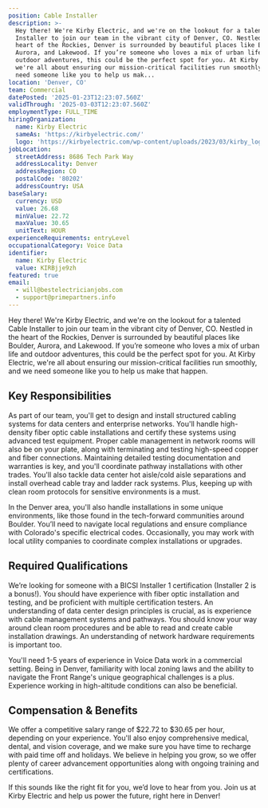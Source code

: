 ```yaml
---
position: Cable Installer
description: >-
  Hey there! We're Kirby Electric, and we're on the lookout for a talented Cable
  Installer to join our team in the vibrant city of Denver, CO. Nestled in the
  heart of the Rockies, Denver is surrounded by beautiful places like Boulder,
  Aurora, and Lakewood. If you’re someone who loves a mix of urban life and
  outdoor adventures, this could be the perfect spot for you. At Kirby Electric,
  we're all about ensuring our mission-critical facilities run smoothly, and we
  need someone like you to help us mak...
location: 'Denver, CO'
team: Commercial
datePosted: '2025-01-23T12:23:07.560Z'
validThrough: '2025-03-03T12:23:07.560Z'
employmentType: FULL_TIME
hiringOrganization:
  name: Kirby Electric
  sameAs: 'https://kirbyelectric.com/'
  logo: 'https://kirbyelectric.com/wp-content/uploads/2023/03/kirby_logo.png'
jobLocation:
  streetAddress: 8686 Tech Park Way
  addressLocality: Denver
  addressRegion: CO
  postalCode: '80202'
  addressCountry: USA
baseSalary:
  currency: USD
  value: 26.68
  minValue: 22.72
  maxValue: 30.65
  unitText: HOUR
experienceRequirements: entryLevel
occupationalCategory: Voice Data
identifier:
  name: Kirby Electric
  value: KIRBjje9zh
featured: true
email:
  - will@bestelectricianjobs.com
  - support@primepartners.info
---
```




Hey there! We're Kirby Electric, and we're on the lookout for a talented Cable Installer to join our team in the vibrant city of Denver, CO. Nestled in the heart of the Rockies, Denver is surrounded by beautiful places like Boulder, Aurora, and Lakewood. If you’re someone who loves a mix of urban life and outdoor adventures, this could be the perfect spot for you. At Kirby Electric, we're all about ensuring our mission-critical facilities run smoothly, and we need someone like you to help us make that happen.

## Key Responsibilities

As part of our team, you'll get to design and install structured cabling systems for data centers and enterprise networks. You'll handle high-density fiber optic cable installations and certify these systems using advanced test equipment. Proper cable management in network rooms will also be on your plate, along with terminating and testing high-speed copper and fiber connections. Maintaining detailed testing documentation and warranties is key, and you'll coordinate pathway installations with other trades. You'll also tackle data center hot aisle/cold aisle separations and install overhead cable tray and ladder rack systems. Plus, keeping up with clean room protocols for sensitive environments is a must.

In the Denver area, you'll also handle installations in some unique environments, like those found in the tech-forward communities around Boulder. You’ll need to navigate local regulations and ensure compliance with Colorado's specific electrical codes. Occasionally, you may work with local utility companies to coordinate complex installations or upgrades.

## Required Qualifications

We’re looking for someone with a BICSI Installer 1 certification (Installer 2 is a bonus!). You should have experience with fiber optic installation and testing, and be proficient with multiple certification testers. An understanding of data center design principles is crucial, as is experience with cable management systems and pathways. You should know your way around clean room procedures and be able to read and create cable installation drawings. An understanding of network hardware requirements is important too.

You'll need 1-5 years of experience in Voice Data work in a commercial setting. Being in Denver, familiarity with local zoning laws and the ability to navigate the Front Range's unique geographical challenges is a plus. Experience working in high-altitude conditions can also be beneficial.

## Compensation & Benefits

We offer a competitive salary range of $22.72 to $30.65 per hour, depending on your experience. You'll also enjoy comprehensive medical, dental, and vision coverage, and we make sure you have time to recharge with paid time off and holidays. We believe in helping you grow, so we offer plenty of career advancement opportunities along with ongoing training and certifications.

If this sounds like the right fit for you, we’d love to hear from you. Join us at Kirby Electric and help us power the future, right here in Denver!

